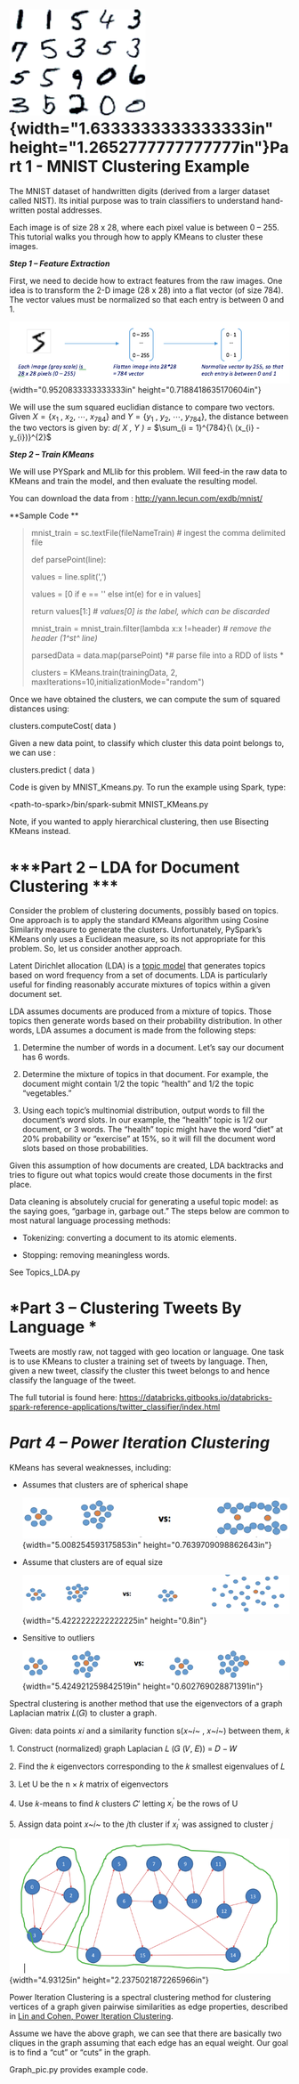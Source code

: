 ![](media/image1.png){width="1.6333333333333333in" height="1.2652777777777777in"}Part 1 - MNIST Clustering Example
==================================================================================================================

The MNIST dataset of handwritten digits (derived from a larger dataset
called NIST). Its initial purpose was to train classifiers to understand
hand-written postal addresses.

Each image is of size 28 x 28, where each pixel value is between 0 –
255. This tutorial walks you through how to apply KMeans to cluster
these images.

***Step 1 – Feature Extraction***

First, we need to decide how to extract features from the raw images.
One idea is to transform the 2-D image (28 x 28) into a flat vector (of
size 784). The vector values must be normalized so that each entry is
between 0 and 1.

![](media/image2.png){width="0.9520833333333333in"
height="0.7188418635170604in"}

We will use the sum squared euclidian distance to compare two vectors.
$\text{Given}\ X = \left\{ x_{1}\ ,\ x_{2},\ \cdots,\ x_{784} \right\}$
and $Y = \left\{ y_{1}\ ,\ y_{2},\ \cdots,\ y_{784} \right\}$, the
distance between the two vectors is given by: *d( X , Y ) =*
$\sum_{i = 1}^{784}{\ (x_{i} - y_{i})}^{2}$

***Step 2 – Train KMeans***

We will use PYSpark and MLlib for this problem. Will feed-in the raw
data to KMeans and train the model, and then evaluate the resulting
model.

You can download the data from : <http://yann.lecun.com/exdb/mnist/>

**Sample Code **

> mnist\_train = sc.textFile(fileNameTrain) \# ingest the comma
> delimited file
>
> def parsePoint(line):
>
> values = line.split(',’)
>
> values = \[0 if e == '' else int(e) for e in values\]
>
> return values\[1:\] *\# values\[0\] is the label, which can be
> discarded*
>
> mnist\_train = mnist\_train.filter(lambda x:x !=header) *\# remove the
> header (1^st^ line)*
>
> parsedData = data.map(parsePoint) *\# parse file into a RDD of lists *
>
> clusters = KMeans.train(trainingData, 2,
> maxIterations=10,initializationMode="random")

Once we have obtained the clusters, we can compute the sum of squared
distances using:

clusters.computeCost( data )

Given a new data point, to classify which cluster this data point
belongs to, we can use :

clusters.predict ( data )

Code is given by MNIST\_Kmeans.py. To run the example using Spark, type:

&lt;path-to-spark&gt;/bin/spark-submit MNIST\_KMeans.py

Note, if you wanted to apply hierarchical clustering, then use Bisecting
KMeans instead.

***Part 2 – LDA for Document Clustering ***
===========================================

Consider the problem of clustering documents, possibly based on topics.
One approach is to apply the standard KMeans algorithm using Cosine
Similarity measure to generate the clusters. Unfortunately, PySpark’s
KMeans only uses a Euclidean measure, so its not appropriate for this
problem. So, let us consider another approach.

Latent Dirichlet allocation (LDA) is a [topic
model](http://en.wikipedia.org/wiki/Topic_model) that generates topics
based on word frequency from a set of documents. LDA is particularly
useful for finding reasonably accurate mixtures of topics within a given
document set.

LDA assumes documents are produced from a mixture of topics. Those
topics then generate words based on their probability distribution. In
other words, LDA assumes a document is made from the following steps:

1.  Determine the number of words in a document. Let’s say our document
    has 6 words.

2.  Determine the mixture of topics in that document. For example, the
    document might contain 1/2 the topic “health” and 1/2 the topic
    “vegetables.”

3.  Using each topic’s multinomial distribution, output words to fill
    the document’s word slots. In our example, the “health” topic is 1/2
    our document, or 3 words. The “health” topic might have the word
    “diet” at 20% probability or “exercise” at 15%, so it will fill the
    document word slots based on those probabilities.

Given this assumption of how documents are created, LDA backtracks and
tries to figure out what topics would create those documents in the
first place.

Data cleaning is absolutely crucial for generating a useful topic model:
as the saying goes, “garbage in, garbage out.” The steps below are
common to most natural language processing methods:

-   Tokenizing: converting a document to its atomic elements.

-   Stopping: removing meaningless words.

See Topics\_LDA.py

*Part 3 – Clustering Tweets By Language *
=========================================

Tweets are mostly raw, not tagged with geo location or language. One
task is to use KMeans to cluster a training set of tweets by language.
Then, given a new tweet, classify the cluster this tweet belongs to and
hence classify the language of the tweet.

The full tutorial is found here:
<https://databricks.gitbooks.io/databricks-spark-reference-applications/twitter_classifier/index.html>

*Part 4 – Power Iteration Clustering*
=====================================

KMeans has several weaknesses, including:

-   Assumes that clusters are of spherical shape

    ![](media/image3.png){width="5.008254593175853in"
    height="0.7639709098862643in"}

-   Assume that clusters are of equal size

    ![](media/image4.png){width="5.4222222222222225in" height="0.8in"}

-   Sensitive to outliers

    ![](media/image5.png){width="5.424921259842519in"
    height="0.602769028871391in"}

Spectral clustering is another method that use the eigenvectors of a
graph Laplacian matrix 𝐿(𝐺) to cluster a graph.

Given: data points 𝑥𝑖 and a similarity function s(𝑥~𝑖~ , 𝑥~𝑖~) between
them, 𝑘

1\. Construct (normalized) graph Laplacian 𝐿 (𝐺 (𝑉, 𝐸)) = 𝐷 − 𝑊

2\. Find the 𝑘 eigenvectors corresponding to the 𝑘 smallest eigenvalues
of 𝐿

3\. Let U be the n × 𝑘 matrix of eigenvectors

4\. Use 𝑘-means to find 𝑘 clusters 𝐶′ letting $x_{i}^{'}$ be the rows of
U

5\. Assign data point 𝑥~𝑖~ to the 𝑗th cluster if $x_{i}^{'}$ was assigned
to cluster 𝑗

![](media/image6.png){width="4.93125in" height="2.2375021872265966in"}

Power Iteration Clustering is a spectral clustering method for
clustering vertices of a graph given pairwise similarities as edge
properties, described in [Lin and Cohen, Power Iteration
Clustering](http://www.icml2010.org/papers/387.pdf).

Assume we have the above graph, we can see that there are basically two
cliques in the graph assuming that each edge has an equal weight. Our
goal is to find a “cut” or “cuts” in the graph.

Graph\_pic.py provides example code.
